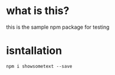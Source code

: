 # what is this?

this is the sample npm package for testing

# isntallation

`npm i showsometext --save`
